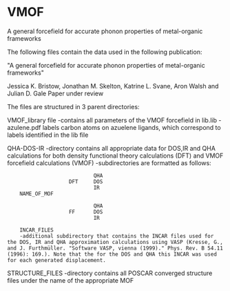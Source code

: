 # VMOF
A general forcefield for accurate phonon properties of metal-organic frameworks

The following files contain the data used in the following publication:

"A general forcefield for accurate phonon properties of metal-organic frameworks"

Jessica K. Bristow, Jonathan M. Skelton, Katrine L. Svane, Aron Walsh and Julian D. Gale
Paper under review

The files are structured in 3 parent directories:

VMOF_library file
        -contains all parameters of the VMOF forcefield in lib.lib
        -azulene.pdf labels carbon atoms on azuelene ligands, which correspond to labels identified in the lib file


QHA-DOS-IR
        -directory contains all appropriate data for DOS,IR and QHA calculations for both density functional theory calculations (DFT) and VMOF forcefield calculations (VMOF)
        -subdirectories are formatted as follows:

                                QHA
                        DFT     DOS
                                IR
        NAME_OF_MOF

                                QHA
                        FF      DOS
                                IR

        INCAR_FILES
        -additional subdirectory that contains the INCAR files used for the DOS, IR and QHA approximation calculations using VASP (Kresse, G., and J. Furthmüller. "Software VASP, vienna (1999)." Phys. Rev. B 54.11 (1996): 169.). Note that the for the DOS and QHA this INCAR was used for each generated displacement.

STRUCTURE_FILES
        -directory contains all POSCAR converged structure files under the name of the appropriate MOF